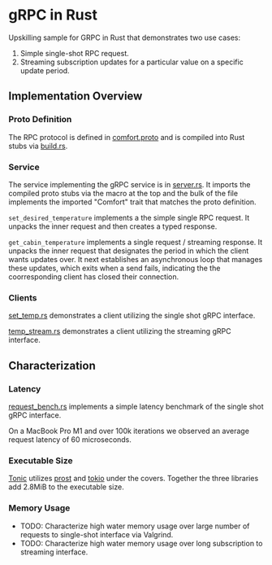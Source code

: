 # gRPC in Rust

Upskilling sample for GRPC in Rust that demonstrates two use cases:

1. Simple single-shot RPC request.
2. Streaming subscription updates for a particular value on a specific update period.

## Implementation Overview

### Proto Definition

The RPC protocol is defined in [comfort.proto](./proto/comfort.proto) and is compiled into Rust stubs via [build.rs](./build.rs).

### Service

The service implementing the gRPC service is in [server.rs](./middleware/server.rs). It imports the compiled proto stubs via the macro at the top and the bulk of the file implements the imported "Comfort" trait that matches the proto definition.

`set_desired_temperature` implements a the simple single RPC request. It unpacks the inner request and then creates a typed response.

`get_cabin_temperature` implements a single request / streaming response. It unpacks the inner request that designates the period in which the client wants updates over. It next establishes an asynchronous loop that manages these updates, which exits when a send fails, indicating the the coorresponding client has closed their connection.

### Clients

[set_temp.rs](./app/set_temp.rs) demonstrates a client utilizing the single shot gRPC interface.

[temp_stream.rs](./app/temp_stream.rs) demonstrates a client utilizing the streaming gRPC interface.

## Characterization

### Latency

[request_bench.rs](./app/request_bench.rs) implements a simple latency benchmark of the single shot gRPC interface.

On a MacBook Pro M1 and over 100k iterations we observed an average request latency of 60 microseconds.

### Executable Size

[Tonic](https://github.com/hyperium/tonic) utilizes [prost](https://github.com/tokio-rs/prost) and [tokio](https://tokio.rs) under the covers. Together the three libraries add 2.8MiB to the executable size.

### Memory Usage

- TODO: Characterize high water memory usage over large number of requests to single-shot interface via Valgrind.
- TODO: Characterize high water memory usage over long subscription to streaming interface.
